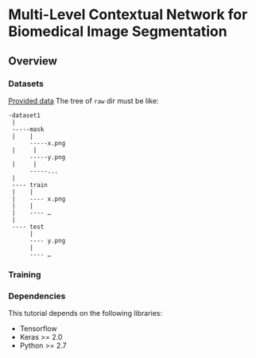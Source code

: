 # Multi-Level Contextual Network for Biomedical Image Segmentation
## Overview

### Datasets
[Provided data](http://www.andrewjanowczyk.com/deep-learning/)
The tree of ```raw``` dir must be like:

```
-dataset1
 |
 -----mask
 |    |
      -----x.png
 |     |
      -----y.png
 |     |
      -----...
 |
 ---- train
 |    |
 |    ---- x.png
 |    |
 |    ---- …
 |
 ---- test
      |
      ---- y.png
      |
      ---- …
```
### Training



### Dependencies

This tutorial depends on the following libraries:

* Tensorflow
* Keras >= 2.0
* Python >= 2.7



